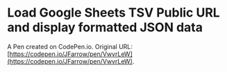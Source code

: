 # Load Google Sheets TSV Public URL and display formatted JSON data

A Pen created on CodePen.io. Original URL: [https://codepen.io/JFarrow/pen/VwvrLeW](https://codepen.io/JFarrow/pen/VwvrLeW).


